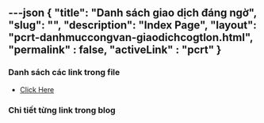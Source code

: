 ---json
{
    "title": "Danh sách giao dịch đáng ngờ",
    "slug": "",
    "description": "Index Page",
    "layout": "pcrt-danhmuccongvan-giaodichcogtlon.html",
    "permalink" : false,
    "activeLink" : "pcrt"
}
---

### Danh sách các link trong file
- [Click Here](./blog-list.html)

### Chi tiết từng link trong blog